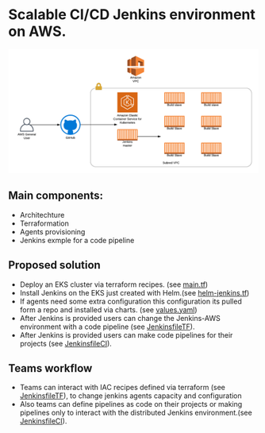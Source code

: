 # Scalable CI/CD Jenkins environment on AWS.

![](JenkinsDistributed.png)

## Main components:

* Architechture
* Terraformation
* Agents provisioning
* Jenkins exmple for a code pipeline


## Proposed solution 

* Deploy an EKS cluster via terraform recipes. (see [main.tf](terraform/main.tf))
* Install Jenkins on the EKS just created with Helm.(see [helm-jenkins.tf](terraform/helm-jenkins.tf))
* If agents need some extra configuration this configuration
its pulled form a repo and installed via charts. (see [values.yaml](values.yaml))
* After Jenkins is provided users can change the Jenkins-AWS environment with a code pipeline 
(see [JenkinsfileTF](JenkinsfileTF)).
* After Jenkins is provided users can make code pipelines for their projects
(see [JenkinsfileCI](JenkinsfileCI)).

## Teams workflow 

* Teams can interact with IAC recipes defined via terraform (see [JenkinsfileTF](JenkinsfileTF)), to change jenkins agents capacity and configuration
* Also teams can define pipelines as code on their projects or making pipelines only to interact with 
the distributed Jenkins environment.(see [JenkinsfileCI](JenkinsfileCI)). 







 

